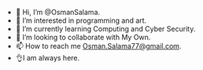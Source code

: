 - 👋 Hi, I’m @OsmanSalama.
- 👀 I’m interested in programming and art.
- 🌱 I’m currently learning Computing and Cyber Security.
- 💞️ I’m looking to collaborate with My Own.
- 📫 How to reach me Osman.Salama77@gmail.com.
- 👌I am always here.

<!---
OsmanSalama/OsmanSalama is a ✨ special ✨ repository because its `README.md` (this file) appears on your GitHub profile.
You can click the Preview link to take a look at your changes.
--->
